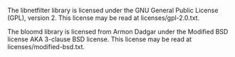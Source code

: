 The libnetfilter library is licensed under the GNU General Public License (GPL), version 2. This license may be read at licenses/gpl-2.0.txt.

The bloomd library is licensed from Armon Dadgar under the Modified BSD license AKA 3-clause BSD license. This license may be read at licenses/modified-bsd.txt.

